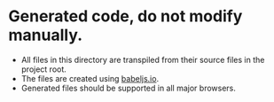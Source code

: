 # Generated code, do not modify manually.

 - All files in this directory are transpiled from their source files in the project root.
 - The files are created using [babeljs.io](https://babeljs.io).
 - Generated files should be supported in all major browsers.